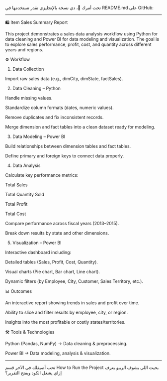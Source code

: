 تحت أمرك 🌹، دي نسخة بالإنجليزي تقدر تستخدمها في README.md على GitHub:


---

🛍 Item Sales Summary Report

This project demonstrates a sales data analysis workflow using Python for data cleaning and Power BI for data modeling and visualization. The goal is to explore sales performance, profit, cost, and quantity across different years and regions.

⚙ Workflow

1. Data Collection

Import raw sales data (e.g., dimCity, dimState, factSales).



2. Data Cleaning – Python

Handle missing values.

Standardize column formats (dates, numeric values).

Remove duplicates and fix inconsistent records.

Merge dimension and fact tables into a clean dataset ready for modeling.



3. Data Modeling – Power BI

Build relationships between dimension tables and fact tables.

Define primary and foreign keys to connect data properly.



4. Data Analysis

Calculate key performance metrics:

Total Sales

Total Quantity Sold

Total Profit

Total Cost


Compare performance across fiscal years (2013–2015).

Break down results by state and other dimensions.



5. Visualization – Power BI

Interactive dashboard including:

Detailed tables (Sales, Profit, Cost, Quantity).

Visual charts (Pie chart, Bar chart, Line chart).

Dynamic filters (by Employee, City, Customer, Sales Territory, etc.).





📊 Outcomes

An interactive report showing trends in sales and profit over time.

Ability to slice and filter results by employee, city, or region.

Insights into the most profitable or costly states/territories.


🛠 Tools & Technologies

Python (Pandas, NumPy) → Data cleaning & preprocessing.

Power BI → Data modeling, analysis & visualization.



---

تحب أضيفلك في الآخر قسم How to Run the Project بحيث اللي يشوف الريبو يعرف إزاي يشغل الكود ويفتح التقرير؟
